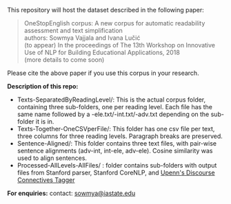 
This repository will host the dataset described in the following paper:

> OneStopEnglish corpus: A new corpus for automatic readability assessment and text simplification  
> authors: Sowmya Vajjala and Ivana Lučić  
> (to appear) In the proceedings of The 13th Workshop on Innovative Use of NLP for Building Educational Applications, 2018  
> (more details to come soon)

Please cite the above paper if you use this corpus in your research.

**Description of this repo:**
- Texts-SeparatedByReadingLevel/: This is the actual corpus folder, containing three sub-folders, one per reading level. Each file has the same name followed by a -ele.txt/-int.txt/-adv.txt depending on the sub-folder it is in.  
- Texts-Together-OneCSVperFile/: This folder has one csv file per text, three columns for three reading levels. Paragraph breaks are preserved.  
- Sentence-Aligned/: This folder contains three text files, with pair-wise sentence alignments (adv-int, int-ele, adv-ele). Cosine similarity was used to align sentences. 
- Processed-AllLevels-AllFiles/ : folder contains sub-folders with output files from Stanford parser, Stanford CoreNLP, and [Upenn's Discourse Connectives Tagger](http://www.cis.upenn.edu/~nlp/software/discourse.html)

**For enquiries:**
contact: sowmya@iastate.edu
